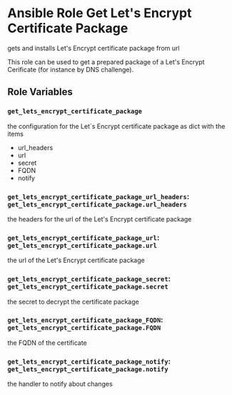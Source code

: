 # Ansible Role Get Let's Encrypt Certificate Package

gets and installs Let's Encrypt certificate package from url

This role can be used to get a prepared package of a Let's Encrypt Cerificate (for instance by DNS challenge).

## Role Variables

### `get_lets_encrypt_certificate_package`

the configuration for the  Let`s Encrypt certificate package as dict with the items

- url_headers
- url
- secret
- FQDN
- notify

### `get_lets_encrypt_certificate_package_url_headers`: `get_lets_encrypt_certificate_package.url_headers`

the headers for the url of the Let's Encrypt certificate package

### `get_lets_encrypt_certificate_package_url`: `get_lets_encrypt_certificate_package.url`

the url of the Let's Encrypt certificate package

### `get_lets_encrypt_certificate_package_secret`: `get_lets_encrypt_certificate_package.secret`

the secret to decrypt the certificate package

### `get_lets_encrypt_certificate_package_FQDN`: `get_lets_encrypt_certificate_package.FQDN`

the FQDN of the certificate

### `get_lets_encrypt_certificate_package_notify`: `get_lets_encrypt_certificate_package.notify`

the handler to notify about changes

